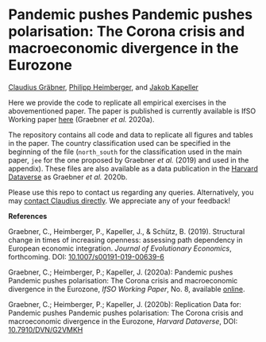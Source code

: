 # Pandemic pushes Pandemic pushes polarisation: The Corona crisis and macroeconomic divergence in the Eurozone

[Claudius Gräbner](https://claudius-graebner.com), 
[Philipp Heimberger](https://wiiw.ac.at/philipp-heimberger-s-1138.html), and 
[Jakob Kapeller](https://jakob-kapeller.org/) 


Here we provide the code to replicate all empirical exercises in the 
abovementioned paper.
The paper is published is currently available is IfSO Working paper
[here](https://www.uni-due.de/imperia/md/content/soziooekonomie/ifsowp8_ghk2020.pdf) 
(Graebner *et al.* 2020a).

The repository contains all code and data to replicate all figures and tables in 
the paper. The country classification used can be specified in the beginning 
of the file (`north_south` for the classification used in the main paper, `jee`
for the one proposed by Graebner *et al.* (2019) and used in the appendix).
These files are also available as a data publication in the 
[Harvard Dataverse](https://doi.org/10.7910/DVN/G2VMKH) as Graebner *et al.* 2020b.


Please use this repo to contact us regarding any queries.
Alternatively, you may [contact Claudius directly](http://claudius-graebner.com/contact-1.html).
We appreciate any of your feedback!

**References**

Graebner, C., Heimberger, P., Kapeller, J., & Schütz, B. (2019). Structural change in times of increasing openness: assessing path dependency in European economic integration. *Journal of Evolutionary Economics*, forthcoming. DOI: [10.1007/s00191-019-00639-6](http://doi.org/10.1007/s00191-019-00639-6) 

Graebner, C.; Heimberger, P.; Kapeller, J. (2020a): Pandemic pushes Pandemic pushes polarisation: The Corona crisis and macroeconomic divergence in the Eurozone, *IfSO Working Paper*, No. 8, available [online](https://www.uni-due.de/imperia/md/content/soziooekonomie/ifsowp8_ghk2020.pdf).

Graebner, C.; Heimberger, P.; Kapeller, J. (2020b): Replication Data for: Pandemic pushes Pandemic pushes polarisation: The Corona crisis and macroeconomic divergence in the Eurozone, *Harvard Dataverse*, DOI: [10.7910/DVN/G2VMKH](https://doi.org/10.7910/DVN/G2VMKH) 
